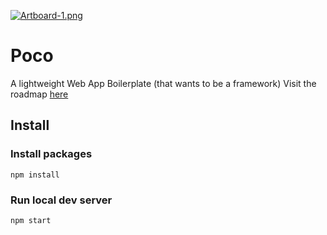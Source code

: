 [![Artboard-1.png](https://i.postimg.cc/c1vPqNv7/Artboard-1.png)](https://github.com/waltercraig/poco)

# Poco
A lightweight Web App Boilerplate (that wants to be a framework)
Visit the roadmap [here](https://trello.com/b/Nog0k5z8/poco)

## Install 

### Install packages
```
npm install
```

### Run local dev server
```
npm start
```

